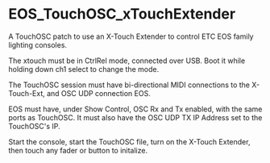 # EOS_TouchOSC_xTouchExtender
A TouchOSC patch to use an X-Touch Extender to control ETC EOS family lighting consoles.

The xtouch must be in CtrlRel mode, connected over USB. Boot it while holding down ch1 select to change the mode.

The TouchOSC session must have bi-directional MIDI connections to the X-Touch-Ext, and OSC UDP connection EOS. 

EOS must have, under Show Control, OSC Rx and Tx enabled, with the same ports as TouchOSC. It must also have the OSC UDP TX IP Address set to the TouchOSC's IP.


Start the console, start the TouchOSC file, turn on the X-Touch Extender, then touch any fader or button to initalize.

